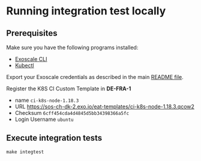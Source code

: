 # Running integration test locally

## Prerequisites

Make sure you have the following programs installed:

* [Exoscale CLI](https://github.com/exoscale/cli/releases)
* [Kubectl](https://kubernetes.io/docs/tasks/tools/install-kubectl/)

Export your Exoscale credentials as described in the main [README file](https://github.com/exoscale/exoscale-cloud-controller-manager#setup-your-secrets).

Register the K8S CI Custom Template in **DE-FRA-1**

* name `ci-k8s-node-1.18.3`
* URL https://sos-ch-dk-2.exo.io/eat-templates/ci-k8s-node-1.18.3.qcow2
* Checksum `6cff454cda4d4845d5bb34398366a5fc`
* Login Username `ubuntu`

## Execute integration tests

```Shell
make integtest
```
